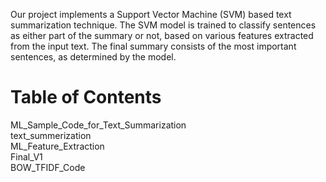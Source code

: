 Our project implements a Support Vector Machine (SVM) based text summarization technique. The SVM model is trained to classify sentences as either part of the summary or not, based on various features extracted from the input text. The final summary consists of the most important sentences, as determined by the model.

# Table of Contents
ML_Sample_Code_for_Text_Summarization <br>
text_summerization <br>
ML_Feature_Extraction <br>
Final_V1 <br>
BOW_TFIDF_Code <br>


